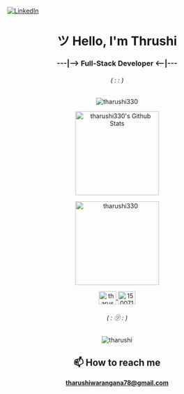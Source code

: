 
[![LinkedIn](https://img.shields.io/badge/LinkedIn-Profile-blue?logo=linkedin&style=flat)](https://www.linkedin.com/in/---linkdin/)

<h1 align="center">ツ Hello, I'm Thrushi</h1>
<h3 align="center">---|--> Full-Stack Developer <--|---</h3>
<h6 align="center">( : : )</h6>

<p align="center">
  <img src="https://github-readme-streak-stats.herokuapp.com/?user=tharushi330&theme=algolia" alt="tharushi330" />
</p>
<p align="center">
  <a href="https://github.com/tharushi330/github-readme-stats">
    <img alt="tharushi330's Github Stats" src="https://github-readme-stats.vercel.app/api?username=tharushi330&show_icons=true&count_private=true&theme=algolia" height="192px"/>
  </a>
</p>
<p align="center">
  <img src="https://github-readme-stats.vercel.app/api/top-langs?username=tharushi330&langs_count=10&show_icons=true&locale=en&layout=compact&theme=algolia" alt="tharushi330" height="192px"/>
</p>
<p align="center">
  
  <a href="https://www.linkedin.com/in/--linkdin/" target="blank">
    <img align="center" src="https://raw.githubusercontent.com/rahuldkjain/github-profile-readme-generator/master/src/images/icons/Social/linked-in-alt.svg" alt="tharushi" height="30" width="40" />
  </a>
  <a href="https://stackoverflow.com/users/27289624/tharushi" target="blank">
    <img align="center" src="https://raw.githubusercontent.com/rahuldkjain/github-profile-readme-generator/master/src/images/icons/Social/stack-overflow.svg" alt="15007148" height="30" width="40" />
  </a>

</p>


<h6 align="center">( : ㋡ : )</h6>

<p align="center">
  <img src="https://komarev.com/ghpvc/?username=tharushi330" alt="tharushi" />
</p>

<h2 align="center">📫 How to reach me</h2>
<p align="center"><strong><a href="tharushiwarangana78@gmail.com">tharushiwarangana78@gmail.com</a></strong></p>

